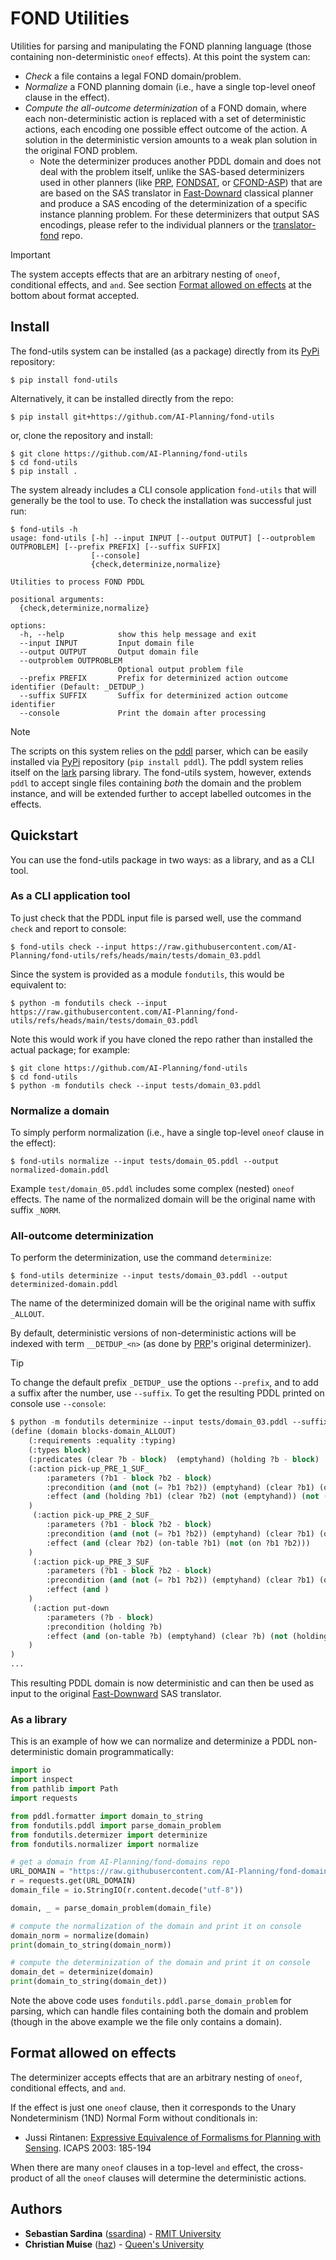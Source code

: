 # FOND Utilities

Utilities for parsing and manipulating the FOND planning language (those containing non-deterministic `oneof` effects). At this point the system can:

- _Check_ a file contains a legal FOND domain/problem.
- _Normalize_ a FOND planning domain (i.e., have a single top-level oneof clause in the effect).
- _Compute the all-outcome determinization_ of a FOND domain, where each non-deterministic action is replaced with a set of deterministic actions, each encoding one possible effect outcome of the action. A solution in the deterministic version amounts to a weak plan solution in the original FOND problem.
  - Note the determinizer produces another PDDL domain and does not deal with the problem itself, unlike the SAS-based determinizers used in other planners (like [PRP](https://github.com/QuMuLab/planner-for-relevant-policies), [FONDSAT](https://github.com/tomsons22/FOND-SAT), or [CFOND-ASP](https://github.com/ssardina-research/cfond-asp)) that are are based on the SAS translator in [Fast-Downard](https://github.com/aibasel/downward) classical planner and produce a SAS encoding of the determinization of a specific instance planning problem. For these determinizers that output SAS encodings, please refer to the individual planners or the [translator-fond](https://github.com/ssardina-research/translator-fond) repo.

> [!IMPORTANT]
> The system accepts effects that are an arbitrary nesting of `oneof`, conditional effects, and `and`. See section [Format allowed on effects](#format-allowed-on-effects) at the bottom about format accepted.

## Install

The fond-utils system can be installed (as a package) directly from its [PyPi](https://pypi.org/project/fond-utils/) repository:

```shell
$ pip install fond-utils
```

Alternatively, it can be installed directly from the repo:

```shell
$ pip install git+https://github.com/AI-Planning/fond-utils
```

or, clone the repository and install:

```shell
$ git clone https://github.com/AI-Planning/fond-utils
$ cd fond-utils
$ pip install .
```

The system already includes a CLI console application `fond-utils` that will generally be the tool to use. To check the installation was successful just run:

```shell
$ fond-utils -h
usage: fond-utils [-h] --input INPUT [--output OUTPUT] [--outproblem OUTPROBLEM] [--prefix PREFIX] [--suffix SUFFIX]
                  [--console]
                  {check,determinize,normalize}

Utilities to process FOND PDDL

positional arguments:
  {check,determinize,normalize}

options:
  -h, --help            show this help message and exit
  --input INPUT         Input domain file
  --output OUTPUT       Output domain file
  --outproblem OUTPROBLEM
                        Optional output problem file
  --prefix PREFIX       Prefix for determinized action outcome identifier (Default: _DETDUP_)
  --suffix SUFFIX       Suffix for determinized action outcome identifier
  --console             Print the domain after processing
```

> [!NOTE]
> The scripts on this system relies on the [pddl](https://github.com/AI-Planning/pddl) parser, which can be easily installed via [PyPi](https://pypi.org/project/pddl/) repository (`pip install pddl`). The pddl system relies itself on the [lark](https://lark-parser.readthedocs.io/en/stable/) parsing library. The fond-utils system, however, extends `pddl` to accept single files containing _both_ the domain and the problem instance, and will be extended further to accept labelled outcomes in the effects.

## Quickstart

You can use the fond-utils package in two ways: as a library, and as a CLI tool.

### As a CLI application tool

To just check that the PDDL input file is parsed well, use the command `check` and report to console:

```shell
$ fond-utils check --input https://raw.githubusercontent.com/AI-Planning/fond-utils/refs/heads/main/tests/domain_03.pddl
```

Since the system is provided as a module `fondutils`, this would be equivalent to:

```shell
$ python -m fondutils check --input https://raw.githubusercontent.com/AI-Planning/fond-utils/refs/heads/main/tests/domain_03.pddl
```

Note this would work if you have cloned the repo rather than installed the actual package; for example:

```shell
$ git clone https://github.com/AI-Planning/fond-utils
$ cd fond-utils
$ python -m fondutils check --input tests/domain_03.pddl
```

### Normalize a domain

To simply perform normalization (i.e., have a single top-level `oneof` clause in the effect):

```shell
$ fond-utils normalize --input tests/domain_05.pddl --output normalized-domain.pddl
```

Example `test/domain_05.pddl` includes some complex (nested) `oneof` effects. The name of the normalized domain will be the original name with suffix `_NORM`.

### All-outcome determinization

To perform the determinization, use the command `determinize`:

```shell
$ fond-utils determinize --input tests/domain_03.pddl --output determinized-domain.pddl
```

The name of the determinized domain will be the original name with suffix `_ALLOUT`.

By default, deterministic versions of non-deterministic actions will be indexed with term `__DETDUP_<n>` (as done by [PRP](https://github.com/QuMuLab/planner-for-relevant-policies)'s original determinizer).

> [!TIP]
> To change the default prefix `_DETDUP_` use the options `--prefix`, and to add a suffix after the number, use `--suffix`. To get the resulting PDDL printed on console use `--console`:

```lisp
$ python -m fondutils determinize --input tests/domain_03.pddl --suffix "_SUF_" --prefix "_PRE_" --console
(define (domain blocks-domain_ALLOUT)
    (:requirements :equality :typing)
    (:types block)
    (:predicates (clear ?b - block)  (emptyhand) (holding ?b - block)  (on ?b1 - block ?b2 - block)  (on-table ?b - block))
    (:action pick-up_PRE_1_SUF_
        :parameters (?b1 - block ?b2 - block)
        :precondition (and (not (= ?b1 ?b2)) (emptyhand) (clear ?b1) (on ?b1 ?b2))
        :effect (and (holding ?b1) (clear ?b2) (not (emptyhand)) (not (clear ?b1)) (not (on ?b1 ?b2)))
    )
     (:action pick-up_PRE_2_SUF_
        :parameters (?b1 - block ?b2 - block)
        :precondition (and (not (= ?b1 ?b2)) (emptyhand) (clear ?b1) (on ?b1 ?b2))
        :effect (and (clear ?b2) (on-table ?b1) (not (on ?b1 ?b2)))
    )
     (:action pick-up_PRE_3_SUF_
        :parameters (?b1 - block ?b2 - block)
        :precondition (and (not (= ?b1 ?b2)) (emptyhand) (clear ?b1) (on ?b1 ?b2))
        :effect (and )
    )
     (:action put-down
        :parameters (?b - block)
        :precondition (holding ?b)
        :effect (and (on-table ?b) (emptyhand) (clear ?b) (not (holding ?b)))
    )
)
...
```

This resulting PDDL domain is now deterministic and can then be used as input to the original [Fast-Downward](https://github.com/aibasel/downward) SAS translator.

### As a library

This is an example of how we can normalize and determinize a PDDL non-deterministic domain programmatically:

```python
import io
import inspect
from pathlib import Path
import requests

from pddl.formatter import domain_to_string
from fondutils.pddl import parse_domain_problem
from fondutils.determizer import determinize
from fondutils.normalizer import normalize

# get a domain from AI-Planning/fond-domains repo
URL_DOMAIN = "https://raw.githubusercontent.com/AI-Planning/fond-domains/refs/heads/main/benchmarks/blocksworld-2/domain.pddl"
r = requests.get(URL_DOMAIN)
domain_file = io.StringIO(r.content.decode("utf-8"))

domain, _ = parse_domain_problem(domain_file)

# compute the normalization of the domain and print it on console
domain_norm = normalize(domain)
print(domain_to_string(domain_norm))

# compute the determinization of the domain and print it on console
domain_det = determinize(domain)
print(domain_to_string(domain_det))
```

Note the above code uses `fondutils.pddl.parse_domain_problem` for parsing, which can handle files containing both the domain and problem (though in the above example we the file only contains a domain).

## Format allowed on effects

The determinizer accepts effects that are an arbitrary nesting of `oneof`, conditional effects, and `and`.

If the effect is just one `oneof` clause, then it corresponds to the Unary Nondeterminism (1ND) Normal Form without conditionals in:

* Jussi Rintanen: [Expressive Equivalence of Formalisms for Planning with Sensing](https://gki.informatik.uni-freiburg.de/papers/Rintanen03expr.pdf). ICAPS 2003: 185-194

When there are many `oneof` clauses in a top-level `and` effect, the cross-product of all the `oneof` clauses will determine the deterministic actions.

## Authors

* **Sebastian Sardina** ([ssardina](https://github.com/ssardina)) - [RMIT University](https://www.rmit.edu.au)
* **Christian Muise** ([haz](https://github.com/haz)) - [Queen's University](https://www.queensu.ca)
